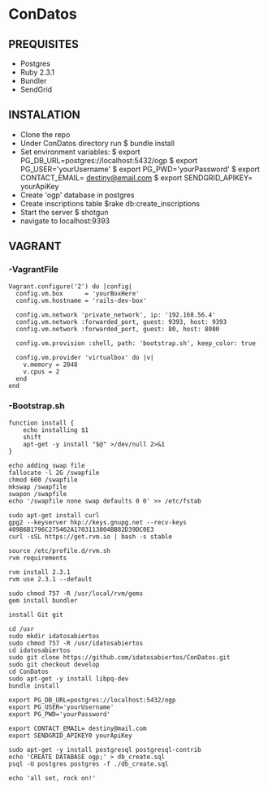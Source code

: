 # ConDatos

## PREQUISITES
- Postgres
- Ruby 2.3.1
- Bundler
- SendGrid

## INSTALATION
- Clone the repo
- Under ConDatos directory run $ bundle install
- Set environment variables:
    $ export PG_DB_URL=postgres://localhost:5432/ogp
    $ export PG_USER='yourUsername'
    $ export PG_PWD='yourPassword'
    $ export CONTACT_EMAIL= destiny@email.com
    $ export SENDGRID_APIKEY= yourApiKey
- Create 'ogp' database in postgres  
- Create inscriptions table  $rake db:create_inscriptions
- Start the server $ shotgun
- navigate to localhost:9393

## VAGRANT
### -VagrantFile
    Vagrant.configure('2') do |config|
      config.vm.box      = 'yourBoxHere' 
      config.vm.hostname = 'rails-dev-box'

      config.vm.network 'private_network', ip: '192.168.56.4'
      config.vm.network :forwarded_port, guest: 9393, host: 9393
      config.vm.network :forwarded_port, guest: 80, host: 8080

      config.vm.provision :shell, path: 'bootstrap.sh', keep_color: true

      config.vm.provider 'virtualbox' do |v|
        v.memory = 2048
        v.cpus = 2
      end
    end

### -Bootstrap.sh
    function install {
        echo installing $1
        shift
        apt-get -y install "$@" >/dev/null 2>&1
    }

    echo adding swap file
    fallocate -l 2G /swapfile
    chmod 600 /swapfile
    mkswap /swapfile
    swapon /swapfile
    echo '/swapfile none swap defaults 0 0' >> /etc/fstab

    sudo apt-get install curl
    gpg2 --keyserver hkp://keys.gnupg.net --recv-keys 409B6B1796C275462A1703113804BB82D39DC0E3
    curl -sSL https://get.rvm.io | bash -s stable

    source /etc/profile.d/rvm.sh
    rvm requirements

    rvm install 2.3.1
    rvm use 2.3.1 --default 

    sudo chmod 757 -R /usr/local/rvm/gems
    gem install bundler

    install Git git

    cd /usr
    sudo mkdir idatosabiertos
    sudo chmod 757 -R /usr/idatosabiertos
    cd idatosabiertos
    sudo git clone https://github.com/idatosabiertos/ConDatos.git
    sudo git checkout develop
    cd ConDatos
    sudo apt-get -y install libpq-dev
    bundle install

    export PG_DB_URL=postgres://localhost:5432/ogp
    export PG_USER='yourUsername'
    export PG_PWD='yourPassword'

    export CONTACT_EMAIL= destiny@mail.com
    export SENDGRID_APIKEY0 yourApiKey

    sudo apt-get -y install postgresql postgresql-contrib
    echo 'CREATE DATABASE ogp;' > db_create.sql
    psql -U postgres postgres -f ./db_create.sql

    echo 'all set, rock on!'
